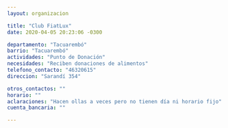 ```yaml
---
layout: organizacion

title: "Club FiatLux"
date: 2020-04-05 20:23:06 -0300

departamento: "Tacuarembó"
barrio: "Tacuarembó"
actividades: "Punto de Donación"
necesidades: "Reciben donaciones de alimentos"
telefono_contacto: "46320615"
direccion: "Sarandí 354"

otros_contactos: ""
horario: ""
aclaraciones: "Hacen ollas a veces pero no tienen día ni horario fijo"
cuenta_bancaria: ""

---
```

